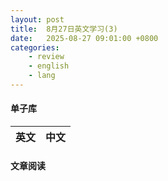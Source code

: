```yaml
---
layout: post
title:  8月27日英文学习(3)
date:   2025-08-27 09:01:00 +0800
categories: 
    - review
    - english
    - lang
---
```


#### 单子库

英文 | 中文
-- | --

#### 文章阅读

